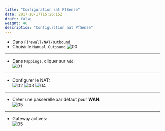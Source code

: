 ```yaml
---
title: "Configuration nat PfSense"
date: 2017-10-17T15:26:15Z
draft: false
weight: 40
description: "Configuration nat PfSense"
---
```


- Dans `Firewall/NAT/Outbound`
- Choisir le `Manual Outbound`
![00](/images/pfsense/configuration/NAT/00.PNG)

---

- Dans `Mappings`, cliquer sur `Add`:  
![01](/images/pfsense/configuration/NAT/01.PNG)

---

- Configurer le NAT:  
![02](/images/pfsense/configuration/NAT/02.PNG)
![03](/images/pfsense/configuration/NAT/03.PNG)
![04](/images/pfsense/configuration/NAT/04.PNG)

---

- Créer une passerelle par défaut pour **WAN**:  
![05](/images/pfsense/configuration/NAT/05.PNG)

---

- Gateway actives:  
![05](/images/pfsense/configuration/NAT/05.PNG)
